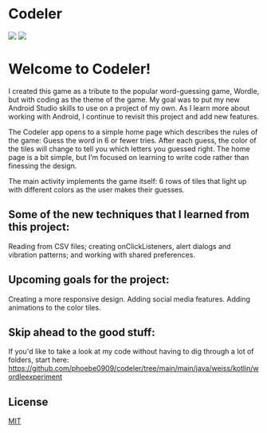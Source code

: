 # Codeler
<a href="https://img.shields.io/github/languages/top/phoebe0909/wordleTributeAndroid" alt="Languages">
        <img src="https://img.shields.io/github/languages/top/phoebe0909/wordleTributeAndroid" /></a>
        <a href="https://img.shields.io/badge/Android-Studio-brightgreen" alt="Android Studio">
        <img src="https://img.shields.io/badge/Android-Studio-brightgreen" /></a>
        
        

# Welcome to Codeler! 

  I created this game as a tribute to the popular word-guessing game, Wordle, but with coding as the theme of the game. My goal was to put my new Android Studio skills to use on a project of my own. As I learn more about working with Android, I continue to revisit this project and add new features.

  The Codeler app opens to a simple home page which describes the rules of the game: Guess the word in 6 or fewer tries. After each guess, the color of the tiles will change to tell you which letters you guessed right. The home page is a bit simple, but I’m focused on learning to write code rather than finessing the design.

  The main activity implements the game itself: 6 rows of tiles that light up with different colors as the user makes their guesses.

## Some of the new techniques that I learned from this project: 
Reading from CSV files; creating onClickListeners, alert dialogs and vibration patterns; and working with shared preferences. 

## Upcoming goals for the project:   
Creating a more responsive design. Adding social media features. Adding animations to the color tiles.

## Skip ahead to the good stuff:   
If you'd like to take a look at my code without having to dig through a lot of folders, start here:
https://github.com/phoebe0909/codeler/tree/main/main/java/weiss/kotlin/wordleexperiment


## License
[MIT](https://choosealicense.com/licenses/mit/)
